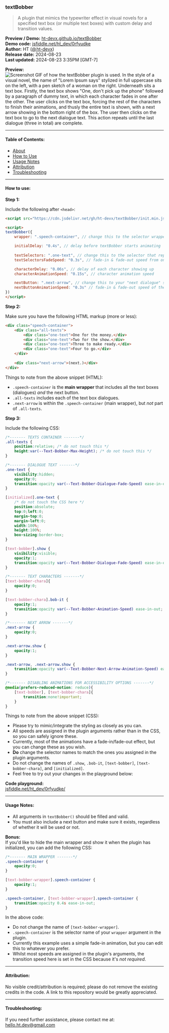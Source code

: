 ### textBobber

> A plugin that mimics the typewriter effect in visual novels for a specified text box (or multiple text boxes) with custom delay and transition values.

**Preview / Demo:** [ht-devx.github.io/textBobber](https://ht-devx.github.io/textBobber)\
**Demo code:** [jsfiddle.net/ht_dev/0rfyudke](https://jsfiddle.net/ht_dev/0rfyudke)\
**Author:** HT ([@ ht-devx](https://github.com/ht-devx))\
**Release date:** 2024-08-23\
**Last updated:** 2024-08-23 3:35PM [GMT-7]

**Preview:**  
![Screenshot GIF of how the textBobber plugin is used. In the style of a visual novel, the name of "Lorem Ipsum says" stylized in full uppercase sits on the left, with a pen sketch of a woman on the right. Underneath sits a text box. Firstly, the text box shows "One, don't pick up the phone" followed by a paragraph of dummy text, in which each character fades in one after the other. The user clicks on the text box, forcing the rest of the characters to finish their animations, and thusly the entire text is shown, with a next arrow showing in the bottom right of the box. The user then clicks on the text box to go to the next dialogue text. This action repeats until the last dialogue (three in total) are complete.](https://github.com/user-attachments/assets/19dac179-eadb-4cff-bd9a-f4db1e5ab00b)


---

#### Table of Contents:
* [About](#textbobber)
* [How to Use](#how-to-use)
* [Usage Notes](#usage-notes)
* [Attribution](#attribution)
* [Troubleshooting](#troubleshooting)

---

#### How to use:

**Step 1:**

Include the following after `<head>`:
```html
<script src="https://cdn.jsdelivr.net/gh/ht-devx/textBobber/init.min.js"></script>

<script>
textBobber({
    wrapper: ".speech-container", // change this to the selector wrapper ALL of your texts

    initialDelay: "0.4s", // delay before textBobber starts animating
    
    textSelectors: ".one-text", // change this to the selector that represents one text box
    textSelectorsFadeSpeed: "0.3s", // fade-in & fade-out speed from one text box to the next

    characterDelay: "0.06s", // delay of each character showing up
    characterAnimationSpeed: "0.15s", // character animation speed

    nextButton: ".next-arrow", // change this to your "next dialogue" selector
    nextButtonAnimationSpeed: "0.3s" // fade-in & fade-out speed of the next arrow appearing & disappearing
})
</script>
```

**Step 2:**

Make sure you have the following HTML markup (more or less):
```html
<div class="speech-container">
    <div class="all-texts">
        <div class="one-text">One for the money.</div>
        <div class="one-text">Two for the show.</div>
        <div class="one-text">Three to make ready.</div>
        <div class="one-text">Four to go.</div>
    </div>
    
    <div class="next-arrow">(next.)</div>
</div>
```

Things to note from the above snippet (HTML):
- `.speech-container` is the **main wrapper** that includes all the text boxes (dialogues) *and* the next button.
- `.all-texts` includes each of the text box dialogues.
- `.next-arrow` is within the `.speech-container` (main wrapper), but *not* part of `.all-texts`.

**Step 3:**

Include the following CSS:
```css
/*------- TEXTS CONTAINER -------*/
.all-texts {
    position:relative; /* do not touch this */
    height:var(--Text-Bobber-Max-Height); /* do not touch this */
}

/*------- DIALOGUE TEXT -------*/
.one-text {
    visibility:hidden;
    opacity:0;
    transition:opacity var(--Text-Bobber-Dialogue-Fade-Speed) ease-in-out, visibility 0s var(--Text-Bobber-Dialogue-Fade-Speed) ease-in-out;
}

[initialized].one-text {
	/* do not touch the CSS here */
    position:absolute;
    top:0;left:0;
    margin-top:0;
    margin-left:0;
    width:100%;
    height:100%;
    box-sizing:border-box;
}

[text-bobber].show {
    visibility:visible;
    opacity:1;
    transition:opacity var(--Text-Bobber-Dialogue-Fade-Speed) ease-in-out, visibility 0s 0s ease-in-out;
}

/*------- TEXT CHARACTERS -------*/
[text-bobber-chara]{
	opacity:0;
}

[text-bobber-chara].bob-it {
	opacity:1;
    transition:opacity var(--Text-Bobber-Animation-Speed) ease-in-out;
}

/*------- NEXT ARROW -------*/
.next-arrow {
    opacity:0;
}

.next-arrow.show {
    opacity:1;
}

.next-arrow, .next-arrow.show {
    transition:opacity var(--Text-Bobber-Next-Arrow-Animation-Speed) ease-in-out;
}

/*------- DISABLING ANIMATIONS FOR ACCESSIBILITY OPTIONS -------*/
@media(prefers-reduced-motion: reduce){
    [text-bobber], [text-bobber-chara]{
        transition:none!important;
    }
}
```

Things to note from the above snippet (CSS):
- Please try to mimic/integrate the styling as closely as you can.
- All speeds are assigned in the plugin arguments rather than in the CSS, so you can safely ignore these.
- Currently, most of the animations have a fade-in/fade-out effect, but you can change these as you wish.
- **Do** change the selector names to match the ones you assigned in the plugin arguments.
- Do not change the names of `.show`, `.bob-it`, `[text-bobber]`, `[text-bobber-chara]`, and `[initialized]`.
- Feel free to try out your changes in the playground below:

**Code playground:**  
[jsfiddle.net/ht_dev/0rfyudke/](https://jsfiddle.net/ht_dev/0rfyudke/)

---

#### Usage Notes:
- All arguments in `textBobber()` should be filled and valid.
- You must also include a next button and make sure it exists, regardless of whether it will be used or not.

**Bonus:**  
If you'd like to hide the main wrapper and show it when the plugin has initialized, you can add the following CSS:

```css
/*------- MAIN WRAPPER -------*/
.speech-container {
    opacity:0;
}

[text-bobber-wrapper].speech-container {
    opacity:1;
}

.speech-container, [text-bobber-wrapper].speech-container {
    transition:opacity 0.4s ease-in-out;
}
```

In the above code:
- Do not change the name of `[text-bobber-wrapper]`.
- `.speech-container` is the selector name of your `wrapper` argument in the plugin.
- Currently this example uses a simple fade-in animation, but you can edit this to whatever you prefer.
- Whilst most speeds are assigned in the plugin's arguments, the transition speed here is set in the CSS because it's *not required*.

---

#### Attribution:
No visible credit/attribution is required; please do not remove the existing credits in the code. A link to this repository would be greatly appreciated.

---

#### Troubleshooting:
If you need further assistance, please contact me at: [hello.ht.dev@gmail.com](mailto:hello.ht.dev@gmail.com)
